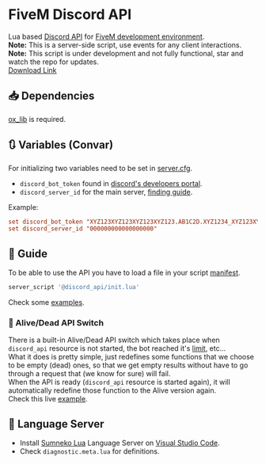 # FiveM Discord API

Lua based [Discord API](https://discord.com/developers/docs) for [FiveM development environment](https://docs.fivem.net/docs/).  
**Note:** This is a server-side script, use events for any client interactions.  
**Note:** This script is under development and not fully functional, star and watch the repo for updates.  
[Download Link](https://github.com/imperfect-fivem/discord_api/releases/latest/download/discord_api.zip)

## 📥 Dependencies
[ox_lib](https://github.com/overextended/ox_lib) is required.

## 🔃 Variables (Convar)

For initializing two variables need to be set in [server.cfg](https://docs.fivem.net/docs/server-manual/setting-up-a-server-vanilla/#servercfg).

- `discord_bot_token` found in [discord's developers portal](https://discord.com/developers/applications).
- `discord_server_id` for the main server, [finding guide](https://support-dev.discord.com/hc/en-us/articles/360028717192-Where-can-I-find-my-Application-Team-Server-ID).

Example:

```cfg
set discord_bot_token "XYZ123XYZ123XYZ123XYZ123.AB1C2D.XYZ1234_XYZ123XYZ123XYZ1_XYZ123XYZ1234"
set discord_server_id "000000000000000000"
```

## 📖 Guide

To be able to use the API you have to load a file in your script [manifest](https://docs.fivem.net/docs/scripting-reference/resource-manifest/resource-manifest/).

```lua
server_script '@discord_api/init.lua'
```

Check some [examples](./examples/simple.lua).

### 🔌 Alive/Dead API Switch

There is a built-in Alive/Dead API switch which takes place when `discord_api` resource is not started, the bot reached it's [limit](https://discord.com/developers/docs/topics/rate-limits), etc...  
What it does is pretty simple, just redefines some functions that we choose to be empty (dead) ones, so that we get empty results without have to go through a request that (we know for sure) will fail.  
When the API is ready (`discord_api` resource is started again), it will automatically redefine those function to the Alive version again.  
Check this live [example](./examples/functionality.lua).

## 🤖 Language Server

- Install [Sumneko Lua](https://marketplace.visualstudio.com/items?itemName=sumneko.lua) Language Server on [Visual Studio Code](https://code.visualstudio.com/).
- Check `diagnostic.meta.lua` for definitions.
